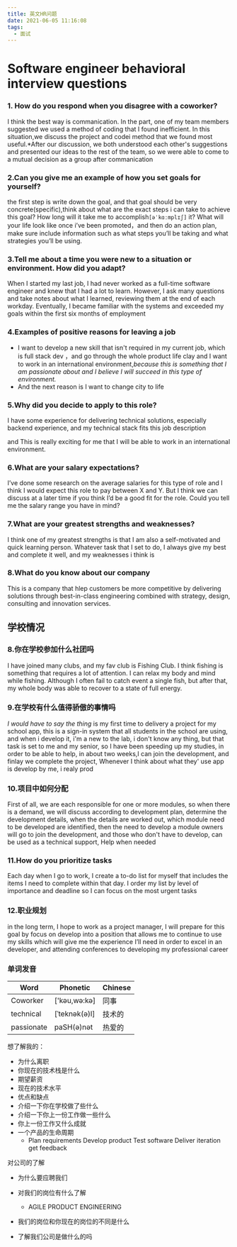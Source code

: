 ```yaml
---
title: 英文HR问题
date: 2021-06-05 11:16:08
tags:
  - 面试
---
```


# Software engineer behavioral interview questions

### 1. How do you respond when you disagree with a coworker?

I think the best way is commanication. In the part, one of my team members suggested we used a method of coding that I found inefficient. In this situation,we discuss  the project and codei method that  we found most useful.*After our discussion, we both understood each other's suggestions and presented our ideas to the rest of the team, so we were able to come to a mutual decision as a group after commanication

### 2.Can you give me an example of how you set goals for yourself?

the first step is write down the goal, and that goal should be very concrete(specific),think about what are the exact steps i can take to achieve this goal? How long will it take me to accomplish`[əˈkɑːmplɪʃ]` it? What will your life look like once i’ve been promoted，and then do an action plan, make sure include  information such as what steps you’ll be taking and what strategies you’ll be using.

### 3.Tell me about a time you were new to a situation or environment. How did you adapt?

When I started my last job, I had never worked as a full-time software engineer and knew that I had a lot to learn. However, I  ask many questions and take notes about what I learned, reviewing them at the end of each workday. Eventually, I became familiar with the systems and exceeded my goals within the first six months of employment

### 4.Examples of positive reasons for leaving a job

- I want to develop a new skill that isn't required in my current job, which is full stack dev ，and go through the whole product life clay and I want to work in an international environment,*because this is something that I am passionate about and I believe I will succeed in this type of environment.*
- And the next reason is I want to change city to  life

### 5.Why did you decide to apply to this role?

I have some experience for delivering technical solutions, especially backend experience, and my technical stack  fits this job description

and This is really exciting for me that I will be able to work in an international environment.

### 6.What are your salary expectations?

I’ve done some research on the average salaries for this type of role and I think I would expect this role to pay between X and Y. But I think we can discuss at a later time if you think I’d be a good fit for the role. Could you tell me the salary range you have in mind?

### 7.What are your greatest strengths and weaknesses?

I think one of my greatest strengths is that I am also a self-motivated and quick learning person. Whatever task that I set to do, I always give my best and complete it well, and my weaknesses i think is 

### 8.What do you know about our company

 This is a company that hlep customers be more competitive by delivering
solutions through best-in-class engineering combined with
strategy, design, consulting and innovation services.

## 学校情况

### 8.你在学校参加什么社团吗

I have joined many clubs, and my fav club is  Fishing Club. I think fishing is something that requires a lot of attention. I can relax my body and mind while fishing. Although I often fail to catch event a single fish, but after that, my whole body was able to recover to a state of full energy.

### 9.在学校有什么值得骄傲的事情吗

*I would have to say the thing* is my first time to delivery a project for my school app, this is a sign-in system that all students in the school are using, and when i develop it, i'm a new to the lab, i don't know any thing, but that task is set to me and my senior, so I have been speeding up my studies, in order to be able to help, in about two weeks,I can join the development, and finlay we complete the project, Whenever I think about what they' use app is develop by me, i realy prod

### 10.项目中如何分配

First of all, we are each responsible for one or more modules, so when there is a demand, we will discuss according to development plan, determine the development details, when the details are worked out, which module need to be developed are identified, then the need to develop a module owners will go to join the development, and those who don't have to develop, can be used as a technical support, Help when needed

### 11.How do you prioritize tasks

Each day when I go to work, I create a to-do list for myself that includes the items I need to complete within that day. I order my list by level of importance and deadline so I can focus on the most  urgent tasks

### 12.职业规划

in the long term, I hope to work as a project manager, I will prepare for this goal by focus on develop into a position that allows me to continue to use my skills  which will give me the experience I’ll need in order to excel in an developer, and  attending  conferences to developing my professional career







### 单词发音

| Word       | Phonetic      | Chinese |
| ---------- | ------------- | ------- |
| Coworker   | ['kəu,wə:kə]  | 同事    |
| technical  | [ˈteknək(ə)l] | 技术的  |
| passionate | paSH(ə)nət    | 热爱的  |























想了解我的：

- 为什么离职
- 你现在的技术栈是什么
- 期望薪资
- 现在的技术水平
- 优点和缺点
- 介绍一下你在学校做了些什么
- 介绍一下你上一份工作做一些什么
- 你上一份工作又什么成就
- 一个产品的生命周期
  - Plan requirements 
    Develop product
    Test software
    Deliver iteration
    get feedback 

对公司的了解

- 为什么要应聘我们

- 对我们的岗位有什么了解

  - AGILE PRODUCT ENGINEERING

- 我们的岗位和你现在的岗位的不同是什么

- 了解我们公司是做什么的吗